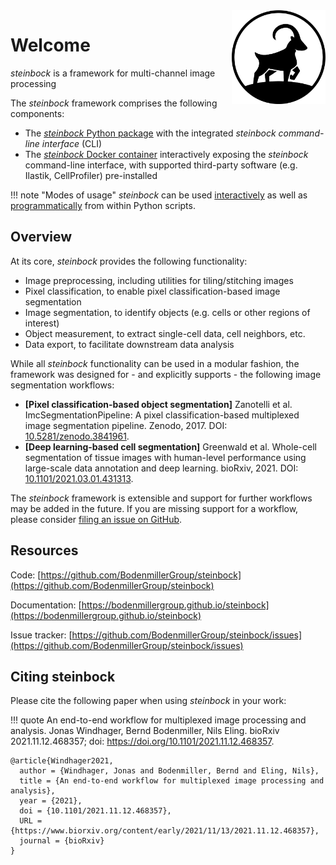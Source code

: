 <img src="img/steinbock-logo.png" align="right" alt="Logo" width="150" />

# Welcome

*steinbock* is a framework for multi-channel image processing

The *steinbock* framework comprises the following components:

- The [*steinbock* Python package](https://pypi.org/project/steinbock) with the integrated *steinbock command-line interface* (CLI)
- The [*steinbock* Docker container](https://github.com/BodenmillerGroup/steinbock/pkgs/container/steinbock) interactively exposing the *steinbock* command-line interface, with supported third-party software (e.g. Ilastik, CellProfiler) pre-installed

!!! note "Modes of usage"
    *steinbock* can be used [interactively](cli/intro.md) as well as [programmatically](python/intro.md) from within Python scripts.

## Overview

At its core, *steinbock* provides the following functionality:

  - Image preprocessing, including utilities for tiling/stitching images
  - Pixel classification, to enable pixel classification-based image segmentation
  - Image segmentation, to identify objects (e.g. cells or other regions of interest)
  - Object measurement, to extract single-cell data, cell neighbors, etc.
  - Data export, to facilitate downstream data analysis

While all *steinbock* functionality can be used in a modular fashion, the framework was designed for - and explicitly supports - the following image segmentation workflows:

 - **[Pixel classification-based object segmentation]** Zanotelli et al. ImcSegmentationPipeline: A pixel classification-based multiplexed image segmentation pipeline. Zenodo, 2017. DOI: [10.5281/zenodo.3841961](https://doi.org/10.5281/zenodo.3841961).
 - **[Deep learning-based cell segmentation]** Greenwald et al. Whole-cell segmentation of tissue images with human-level performance using large-scale data annotation and deep learning. bioRxiv, 2021. DOI: [10.1101/2021.03.01.431313](https://doi.org/10.1101/2021.03.01.431313).

 The *steinbock* framework is extensible and support for further workflows may be added in the future. If you are missing support for a workflow, please consider [filing an issue on GitHub](https://github.com/BodenmillerGroup/steinbock/issues).

## Resources

Code: [https://github.com/BodenmillerGroup/steinbock](https://github.com/BodenmillerGroup/steinbock)

Documentation: [https://bodenmillergroup.github.io/steinbock](https://bodenmillergroup.github.io/steinbock)

Issue tracker: [https://github.com/BodenmillerGroup/steinbock/issues](https://github.com/BodenmillerGroup/steinbock/issues)

## Citing steinbock

Please cite the following paper when using *steinbock* in your work:

!!! quote
    An end-to-end workflow for multiplexed image processing and analysis. Jonas Windhager, Bernd Bodenmiller, Nils Eling. bioRxiv 2021.11.12.468357; doi: https://doi.org/10.1101/2021.11.12.468357.

```
@article{Windhager2021,
  author = {Windhager, Jonas and Bodenmiller, Bernd and Eling, Nils},
  title = {An end-to-end workflow for multiplexed image processing and analysis},
  year = {2021},
  doi = {10.1101/2021.11.12.468357},
  URL = {https://www.biorxiv.org/content/early/2021/11/13/2021.11.12.468357},
  journal = {bioRxiv}
}
```
